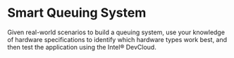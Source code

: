 # Smart Queuing System
Given real-world scenarios to build a queuing system, use your knowledge of hardware specifications to identify which hardware types work best, and then test the application using the Intel® DevCloud.
